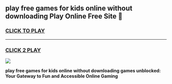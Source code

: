 
## play free games for kids online without downloading Play Online Free Site 👋
<h3>
<a href="https://download.freeplayer.one?title=play_free_games_for_kids_online_without_downloading&ref=21F">CLICK TO PLAY</a></h3>
<hr>

<h3>
<a href="https://download.freeplayer.one?title=play_free_games_for_kids_online_without_downloading&ref=21F">CLICK 2 PLAY</a>
  
</h3>

<a href="https://download.freeplayer.one?title=play_free_games_for_kids_online_without_downloading&ref=21F"><img src="https://cdnb.artstation.com/p/assets/images/images/032/539/853/original/anto-thomas-button-gif.gif"></a>


**play free games for kids online without downloading games unblocked: Your Gateway to Fun and Accessible Online Gaming**
